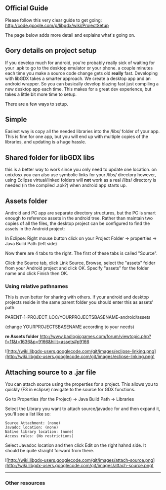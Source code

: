 ## Official Guide ##
Please follow this very clear guide to get going:
http://code.google.com/p/libgdx/wiki/ProjectSetup

The page below adds more detail and explains what's going on.

## Gory details on project setup ##

If you develop much for android, you're probably really sick of waiting for your .apk to go to the desktop emulator or your phone. a couple minutes each time you make a source code change gets old **really** fast.
Developing with libGDX takes a smarter approach. We create a desktop app and an android wrapper. So you can basically develop blazing fast just compiling a new desktop app each time. This makes for a great dev experience, but takes a little bit more time to setup.

There are a few ways to setup.

## Simple ##
Easiest way is copy all the needed libraries into the /libs/ folder of your app. This is fine for one app, but you will end up with multiple copies of the libraries, and updating is a huge hassle.

## Shared folder for libGDX libs ##
this is a better way to work since you only need to update one location.
on unix/osx you can also use symbolic links for your /libs/ directory
however, using Eclipse virtual/linked folders will **not** work as a real /libs/ directory is needed (in the compiled .apk?) when android app starts up.

## Assets folder ##
Android and PC app are separate directory structures, but the PC is smart enough to reference assets in the android tree.
Rather than maintain two copies of all the files, the desktop project can be configured to find the assets in the Android project:

In Eclipse:
Right mouse button click on your Project Folder -> properties -> Java Build Path (left side)

Now there are 4 tabs to the right.
The first of these tabs is called "Source".

Click the Source tab, click Link Source, Browse, select the "assets" folder from your Android project and click OK.
Specify "assets" for the folder name and click Finish then OK.

### Using **relative** pathnames ###
This is even better for sharing with others. If your android and desktop projects reside in the same parent folder you should enter this as assets' path

PARENT-1-PROJECT\_LOC/YOURPROJECTSBASENAME-android/assets

(change YOURPROJECTSBASENAME according to your needs)

**re Assets folder**
http://www.badlogicgames.com/forum/viewtopic.php?f=11&t=1636&p=9166&hilit=assets#p9166

![http://wiki.libgdx-users.googlecode.com/git/images/eclipse-linking.png](http://wiki.libgdx-users.googlecode.com/git/images/eclipse-linking.png)

## Attaching source to a .jar file ##

You can attach source using the properties for a project. This allows you to quickly (F3 in eclipse) navigate to the source for GDX functions.

Go to Properties (for the Project) -> Java Build Path -> Libraries

Select the Library you want to attach source/javadoc for and then expand it, you'll see a list like so:

```
Source Attachment: (none)
Javadoc location: (none)
Native library location: (none)
Access rules: (No restrictions)
```
Select Javadoc location and then click Edit on the right hahnd side. It should be quite straight forward from there.

![http://wiki.libgdx-users.googlecode.com/git/images/attach-source.png](http://wiki.libgdx-users.googlecode.com/git/images/attach-source.png)


---

### Other resources ###